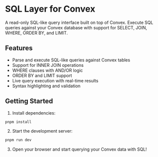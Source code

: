 # SQL Layer for Convex

A read-only SQL-like query interface built on top of Convex. Execute SQL queries against your Convex database with support for SELECT, JOIN, WHERE, ORDER BY, and LIMIT.

## Features

- Parse and execute SQL-like queries against Convex tables
- Support for INNER JOIN operations
- WHERE clauses with AND/OR logic
- ORDER BY and LIMIT support
- Live query execution with real-time results
- Syntax highlighting and validation

## Getting Started

1. Install dependencies:
```bash
pnpm install
```

2. Start the development server:
```bash
pnpm run dev
```

3. Open your browser and start querying your Convex data with SQL!
